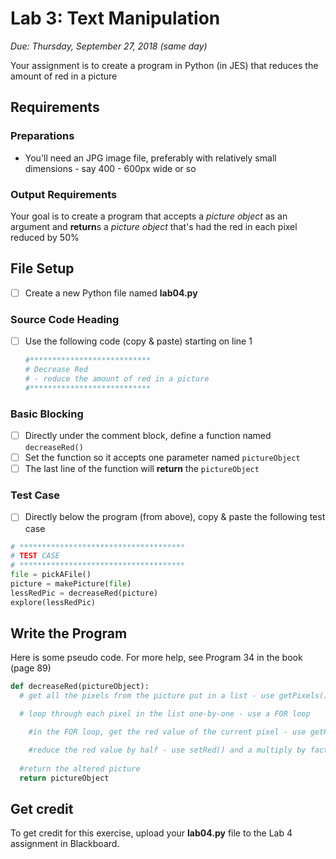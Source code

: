 # Lab 3: Text Manipulation
*Due: Thursday, September 27, 2018 (same day)*

Your assignment is to create a program in Python (in JES) that reduces the amount of red in a picture

## Requirements

### Preparations

- You'll need an JPG image file, preferably with relatively small dimensions - say 400 - 600px wide or so

### Output Requirements

Your goal is to create a program that accepts a *picture object* as an argument and **return**s a *picture object* that's had the red in each pixel reduced by 50%

## File Setup

- [ ] Create a new Python file named **lab04.py**

### Source Code Heading

- [ ] Use the following code (copy & paste) starting on line 1

  ```python
  #***************************
  # Decrease Red
  # - reduce the amount of red in a picture
  #***************************
  ```


### Basic Blocking

- [ ] Directly under the comment block, define a function named `decreaseRed()` 
- [ ] Set the function so it accepts one parameter named `pictureObject`
- [ ] The last line of the function will **return** the `pictureObject`

### Test Case

- [ ] Directly below the program (from above), copy & paste the following test case

````python
# *************************************
# TEST CASE
# *************************************
file = pickAFile()
picture = makePicture(file)
lessRedPic = decreaseRed(picture)
explore(lessRedPic)
````

## Write the Program

Here is some pseudo code.  For more help, see Program 34 in the book (page 89)
````python
def decreaseRed(pictureObject): 
  # get all the pixels from the picture put in a list - use getPixels()

  # loop through each pixel in the list one-by-one - use a FOR loop

  	#in the FOR loop, get the red value of the current pixel - use getRed()

    #reduce the red value by half - use setRed() and a multiply by factor of 0.5
    
  #return the altered picture
  return pictureObject
````

## Get credit

To get credit for this exercise, upload your **lab04.py** file to the Lab 4 assignment in Blackboard.
